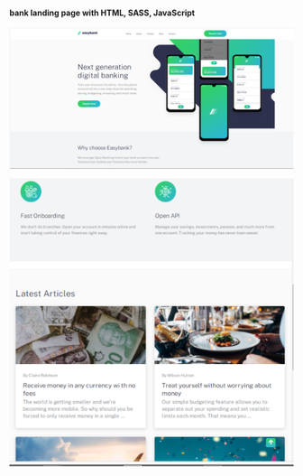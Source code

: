 #### bank landing page with HTML, SASS, JavaScript

![alt text](images/Capture.PNG)

![alt text](images/Capture3.PNG)

